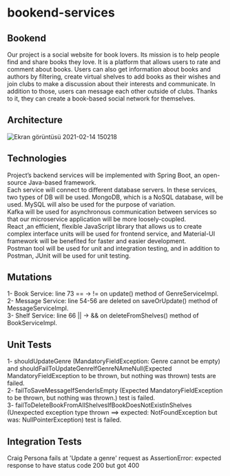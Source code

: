# bookend-services
## Bookend
  Our project is a social website for book lovers. Its mission is to help people find and share
  books they love. It is a platform that allows users to rate and comment about books. Users can also get
  information about books and authors by filtering, create virtual shelves to add books as their wishes
  and join clubs to make a discussion about their interests and communicate. In addition to those, users 
  can message each other outside of clubs. Thanks to it, they can create a book-based social network for
  themselves. 
## Architecture
![Ekran görüntüsü 2021-02-14 150218](https://user-images.githubusercontent.com/37040918/107876215-b1805880-6ed5-11eb-80d9-ccd244238eb7.png)

## Technologies
  Project’s backend services will be implemented with Spring Boot, an open-source Java-based framework.<br />
  Each service will connect to different database servers. In these services, two types of DB will be used. MongoDB, which is a NoSQL database, will be used. MySQL will also be used for the purpose of variation. <br />
  Kafka will be used for asynchronous communication between services so that our microservice application will be more loosely-coupled. <br />
  React ,an efficient, flexible JavaScript library that allows us to create complex interface units will be used for frontend service, and Material-UI framework will be benefited for faster and easier development. <br />
  Postman tool will be used for unit and integration testing, and in addition to Postman, JUnit will be used for unit testing.<br />

## Mutations
  1- Book Service: line 73 == -> != on update() method of GenreServiceImpl. </br>
  2- Message Service: line 54-56 are deleted on saveOrUpdate() method of MessageServiceImpl. </br>
  3- Shelf Service: line 66 || -> && on deleteFromShelves() method of BookServiceImpl. </br>

## Unit Tests
  1- shouldUpdateGenre (MandatoryFieldException: Genre cannot be empty) and shouldFailToUpdateGenreIfGenreNAmeNull(Expected MandatoryFieldException to be thrown, but nothing was thrown) tests are failed. </br>
  2- failToSaveMessageIfSenderIsEmpty (Expected MandatoryFieldException to be thrown, but nothing was thrown.) test is failed. </br>
  3- failToDeleteBookFromAllShelvesIfBookDoesNotExistInShelves (Unexpected exception type thrown ==> expected: NotFoundException but was: NullPointerException) test is failed.
 ## Integration Tests
   Craig Persona fails at 'Update a genre' request as AssertionError: expected response to have status code 200 but got 400 </br>
   